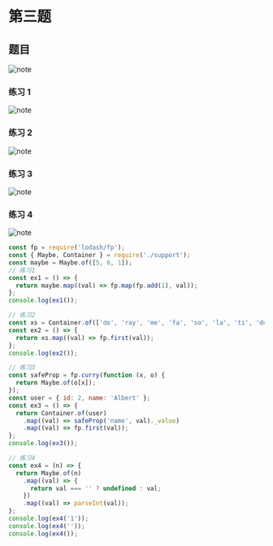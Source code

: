 # 第三题

## 题目

![note](https://github.com/HeathHwn/work/tree/master/fed-e-task-01-01/code/three/topic.png)

### 练习 1

![note](https://github.com/HeathHwn/work/tree/master/fed-e-task-01-01/code/three/topic1.png)

### 练习 2

![note](https://github.com/HeathHwn/work/tree/master/fed-e-task-01-01/code/three/topic2.png)

### 练习 3

![note](https://github.com/HeathHwn/work/tree/master/fed-e-task-01-01/code/three/topic3.png)

### 练习 4

![note](https://github.com/HeathHwn/work/tree/master/fed-e-task-01-01/code/three/topic4.png)

```javascript
const fp = require('lodash/fp');
const { Maybe, Container } = require('./support');
const maybe = Maybe.of([5, 6, 1]);
// 练习1
const ex1 = () => {
  return maybe.map((val) => fp.map(fp.add(1), val));
};
console.log(ex1());

// 练习2
const xs = Container.of(['do', 'ray', 'me', 'fa', 'so', 'la', 'ti', 'do']);
const ex2 = () => {
  return xs.map((val) => fp.first(val));
};
console.log(ex2());

// 练习3
const safeProp = fp.curry(function (x, o) {
  return Maybe.of(o[x]);
});
const user = { id: 2, name: 'Albert' };
const ex3 = () => {
  return Container.of(user)
    .map((val) => safeProp('name', val)._value)
    .map((val) => fp.first(val));
};
console.log(ex3());

// 练习4
const ex4 = (n) => {
  return Maybe.of(n)
    .map((val) => {
      return val === '' ? undefined : val;
    })
    .map((val) => parseInt(val));
};
console.log(ex4('1'));
console.log(ex4(''));
console.log(ex4());
```
